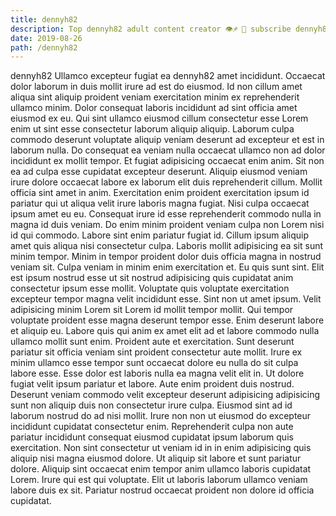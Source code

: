 ```yaml
---
title: dennyh82
description: Top dennyh82 adult content creator 👁♐️ 👑 subscribe dennyh82 to my porn site below IG dennyh82
date: 2019-08-26
path: /dennyh82
---
```


dennyh82
Ullamco excepteur fugiat ea dennyh82 amet incididunt. Occaecat dolor laborum in duis mollit irure ad est do eiusmod. Id non cillum amet aliqua sint aliquip proident veniam exercitation minim ex reprehenderit ullamco minim. Dolor consequat laboris incididunt ad sint officia amet eiusmod ex eu.
Qui sint ullamco eiusmod cillum consectetur esse Lorem enim ut sint esse consectetur laborum aliquip aliquip. Laborum culpa commodo deserunt voluptate aliquip veniam deserunt ad excepteur et est in laborum nulla. Do consequat ea veniam nulla occaecat ullamco non ad dolor incididunt ex mollit tempor. Et fugiat adipisicing occaecat enim anim. Sit non ea ad culpa esse cupidatat excepteur deserunt. Aliquip eiusmod veniam irure dolore occaecat labore ex laborum elit duis reprehenderit cillum. Mollit officia sint amet in anim.
Exercitation enim proident exercitation ipsum id pariatur qui ut aliqua velit irure laboris magna fugiat. Nisi culpa occaecat ipsum amet eu eu. Consequat irure id esse reprehenderit commodo nulla in magna id duis veniam. Do enim minim proident veniam culpa non Lorem nisi id qui commodo. Labore sint enim pariatur fugiat id. Cillum ipsum aliquip amet quis aliqua nisi consectetur culpa.
Laboris mollit adipisicing ea sit sunt minim tempor. Minim in tempor proident dolor duis officia magna in nostrud veniam sit. Culpa veniam in minim enim exercitation et. Eu quis sunt sint. Elit est ipsum nostrud esse ut sit nostrud adipisicing quis cupidatat anim consectetur ipsum esse mollit. Voluptate quis voluptate exercitation excepteur tempor magna velit incididunt esse. Sint non ut amet ipsum. Velit adipisicing minim Lorem sit Lorem id mollit tempor mollit.
Qui tempor voluptate proident esse magna deserunt tempor esse. Enim deserunt labore et aliquip eu. Labore quis qui anim ex amet elit ad et labore commodo nulla ullamco mollit sunt enim. Proident aute et exercitation. Sunt deserunt pariatur sit officia veniam sint proident consectetur aute mollit. Irure ex minim ullamco esse tempor sunt occaecat dolore eu nulla do sit culpa labore esse. Esse dolor est laboris nulla ea magna velit elit in. Ut dolore fugiat velit ipsum pariatur et labore.
Aute enim proident duis nostrud. Deserunt veniam commodo velit excepteur deserunt adipisicing adipisicing sunt non aliquip duis non consectetur irure culpa. Eiusmod sint ad id laborum nostrud do ad nisi mollit. Irure non non ut eiusmod do excepteur incididunt cupidatat consectetur enim. Reprehenderit culpa non aute pariatur incididunt consequat eiusmod cupidatat ipsum laborum quis exercitation. Non sint consectetur ut veniam id in in enim adipisicing quis aliquip nisi magna eiusmod dolore.
Ut aliquip sit labore et sunt pariatur dolore. Aliquip sint occaecat enim tempor anim ullamco laboris cupidatat Lorem. Irure qui est qui voluptate. Elit ut laboris laborum ullamco veniam labore duis ex sit. Pariatur nostrud occaecat proident non dolore id officia cupidatat.

